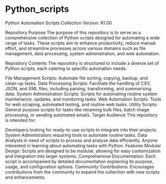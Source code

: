 # Python_scripts

Python Automation Scripts Collection
Version: R1.00

Repository Purpose
The purpose of this repository is to serve as a comprehensive collection of Python scripts designed for automating a wide range of tasks. These scripts aim to enhance productivity, reduce manual effort, and streamline processes across various domains such as file management, data processing, system administration, and web automation.

Repository Contents
The repository is structured to include a diverse set of Python scripts, each catering to specific automation needs:

File Management Scripts: Automate file sorting, copying, backup, and clean-up tasks.
Data Processing Scripts: Facilitate the handling of CSV, JSON, and XML files, including parsing, transforming, and summarising data.
System Administration Scripts: Scripts for automating routine system maintenance, updates, and monitoring tasks.
Web Automation Scripts: Tools for web scraping, automated testing, and routine web tasks.
Utility Scripts: General purpose scripts for tasks like renaming bulk files, batch image processing, or sending automated emails.
Target Audience
This repository is intended for:

Developers looking for ready-to-use scripts to integrate into their projects.
System Administrators requiring tools to automate routine tasks.
Data Analysts in need of scripts to process and analyse data efficiently.
Anyone interested in learning about automating tasks with Python.
Features
Modular Design: Scripts are designed to be modular, allowing for easy customization and integration into larger systems.
Comprehensive Documentation: Each script is accompanied by detailed documentation explaining its purpose, usage, and configuration options.
Community Contributions: Encourages contributions from the community to expand the collection with new scripts and enhancements.
